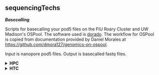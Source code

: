 ## sequencingTechs ###

***Basecalling***

Scripts for basecalling your pod5 files on the FIU Roary Cluster and UW Madison's OSPool. The software used is [dorado](https://github.com/nanoporetech/dorado/). The workflow for OSPool is copied from documentation provided by Daniel Morales at https://github.com/dmora127/genomics-on-ospool. 

Input is nanopore pod5 files. Output is basecalled fastq files.


<details>
<summary><b>HPC</b></summary>
  
</details>

<details>
<summary><b>HTC</b></summary>
  
</details>
